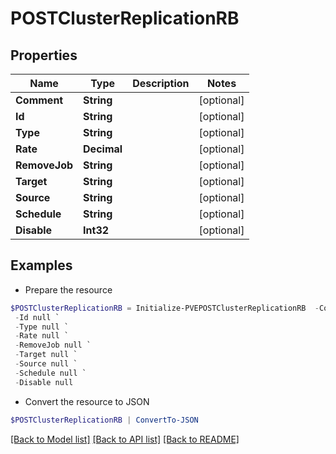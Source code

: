 # POSTClusterReplicationRB
## Properties

Name | Type | Description | Notes
------------ | ------------- | ------------- | -------------
**Comment** | **String** |  | [optional] 
**Id** | **String** |  | [optional] 
**Type** | **String** |  | [optional] 
**Rate** | **Decimal** |  | [optional] 
**RemoveJob** | **String** |  | [optional] 
**Target** | **String** |  | [optional] 
**Source** | **String** |  | [optional] 
**Schedule** | **String** |  | [optional] 
**Disable** | **Int32** |  | [optional] 

## Examples

- Prepare the resource
```powershell
$POSTClusterReplicationRB = Initialize-PVEPOSTClusterReplicationRB  -Comment null `
 -Id null `
 -Type null `
 -Rate null `
 -RemoveJob null `
 -Target null `
 -Source null `
 -Schedule null `
 -Disable null
```

- Convert the resource to JSON
```powershell
$POSTClusterReplicationRB | ConvertTo-JSON
```

[[Back to Model list]](../README.md#documentation-for-models) [[Back to API list]](../README.md#documentation-for-api-endpoints) [[Back to README]](../README.md)

